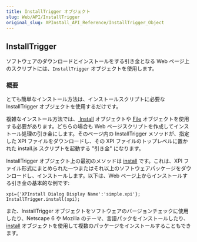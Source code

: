 ```yaml
---
title: InstallTrigger オブジェクト
slug: Web/API/InstallTrigger
original_slug: XPInstall_API_Reference/InstallTrigger_Object
---
```

## InstallTrigger

ソフトウェアのダウンロードとインストールをする引き金となる Web ページ上のスクリプトには、`InstallTrigger` オブジェクトを使用します。

### 概要

とても簡単なインストール方法は、インストールスクリプトに必要な InstallTrigger オブジェクトを使用するだけです。

複雑なインストール方法では、[ Install](/ja/XPInstall_API_Reference/Install_Object) オブジェクトや [File](/ja/XPInstall_API_Reference/File_Object) オブジェクトを使用する必要があります。どちらの場合も Web ページスクリプトを作成してインストール処理の引き金にします。そのページ内の InstallTrigger メソッドが、指定した XPI ファイルをダウンロードし、その XPI ファイルのトップレベルに置かれた install.js スクリプトを起動する "引き金" になります。

InstallTrigger オブジェクト上の最初のメソッドは [install](/ja/XPInstall_API_Reference/InstallTrigger_Object/Methods/install) です。これは、XPI ファイル形式にまとめられた一つまたはそれ以上のソフトウェアパッケージをダウンロードし、インストールします。以下は、Web ページ上からインストールする引き金の基本的な例です:

    xpi={'XPInstall Dialog Display Name':'simple.xpi'};
    InstallTrigger.install(xpi);

また、InstallTrigger オブジェクトをソフトウェアのバージョンチェックに使用したり、Netscape 6 や Mozilla のテーマ、言語パックをインストールしたり、[ install](/ja/XPInstall_API_Reference/InstallTrigger_Object/Methods/install) オブジェクトを使用して複数のパッケージをインストールすることもできます。
